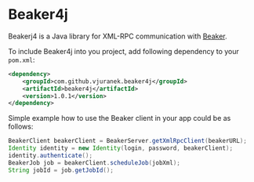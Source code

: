 # Beaker4j

Beakerj4 is a Java library for XML-RPC communication with [Beaker](https://beaker-project.org/).

To include Beaker4j into you project, add following dependency to your `pom.xml`:
```xml
<dependency>
    <groupId>com.github.vjuranek.beaker4j</groupId>
    <artifactId>beaker4j</artifactId>
    <version>1.0.1</version>
</dependency>
```

Simple example how to use the Beaker client in your app could be as follows:
```java
BeakerClient beakerClient = BeakerServer.getXmlRpcClient(beakerURL);
Identity identity = new Identity(login, password, beakerClient);
identity.authenticate();
BeakerJob job = beakerClient.scheduleJob(jobXml);
String jobId = job.getJobId();
```
